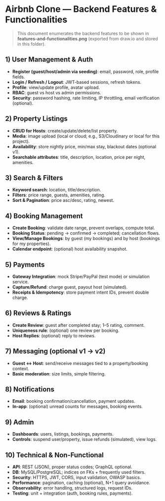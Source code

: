 # Airbnb Clone — Backend Features & Functionalities

> This document enumerates the backend features to be shown in **features-and-functionalities.png** (exported from draw.io and stored in this folder).

## 1) User Management & Auth
- **Register (guest/host/admin via seeding)**: email, password, role, profile fields.
- **Login / Refresh / Logout**: JWT-based sessions, refresh tokens.
- **Profile**: view/update profile, avatar upload.
- **RBAC**: guest vs host vs admin permissions.
- **Security**: password hashing, rate limiting, IP throttling, email verification (optional).

## 2) Property Listings
- **CRUD for Hosts**: create/update/delete/list property.
- **Media**: image upload (local or cloud; e.g., S3/Cloudinary or local for this project).
- **Availability**: store nightly price, min/max stay, blackout dates (optional v1).
- **Searchable attributes**: title, description, location, price per night, amenities.

## 3) Search & Filters
- **Keyword search**: location, title/description.
- **Filters**: price range, guests, amenities, rating.
- **Sort & Pagination**: price asc/desc, rating, newest.

## 4) Booking Management
- **Create Booking**: validate date range, prevent overlaps, compute total.
- **Booking Status**: pending → confirmed → completed; cancellation flows.
- **View/Manage Bookings**: by guest (my bookings) and by host (bookings for my properties).
- **Calendar endpoint**: (optional) host availability snapshot.

## 5) Payments
- **Gateway Integration**: mock Stripe/PayPal (test mode) or simulation service.
- **Capture/Refund**: charge guest, payout host (simulated).
- **Receipts & Idempotency**: store payment intent IDs, prevent double charge.

## 6) Reviews & Ratings
- **Create Review**: guest after completed stay; 1–5 rating, comment.
- **Uniqueness rule**: (optional) one review per booking.
- **Host Replies**: (optional) reply to reviews.

## 7) Messaging (optional v1 → v2)
- **Guest ↔ Host**: send/receive messages tied to a property/booking context.
- **Basic moderation**: size limits, simple filtering.

## 8) Notifications
- **Email**: booking confirmation/cancellation, payment updates.
- **In-app**: (optional) unread counts for messages, booking events.

## 9) Admin
- **Dashboards**: users, listings, bookings, payments.
- **Controls**: suspend user/property, issue refunds (simulated), view logs.

## 10) Technical & Non-Functional
- **API**: REST (JSON), proper status codes; GraphQL optional.
- **DB**: MySQL/PostgreSQL; indices on FKs + frequently used filters.
- **Security**: HTTPS, JWT, CORS, input validation, OWASP basics.
- **Performance**: pagination, caching (optional), N+1 query avoidance.
- **Observability**: error handling, structured logs, request IDs.
- **Testing**: unit + integration (auth, booking rules, payments).


